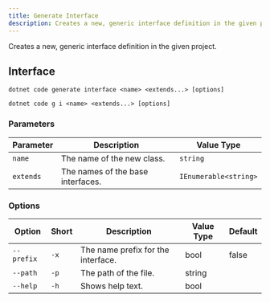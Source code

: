 ```yaml
---
title: Generate Interface
description: Creates a new, generic interface definition in the given project.
---
```

Creates a new, generic interface definition in the given project.

## Interface
```
dotnet code generate interface <name> <extends...> [options]
```
```
dotnet code g i <name> <extends...> [options]
```

### Parameters
| Parameter | Description | Value Type |
| --------- | ----------- | ---------- |
| `name`| The name of the new class. | `string` |
| `extends` | The names of the base interfaces. | `IEnumerable<string>` |

### Options
| Option | Short | Description | Value Type | Default |
| ------ | ----- | ----------- | ---------- | ------- |
| `--prefix` | `-x` | The name prefix for the interface. | bool | false |
| `--path` | `-p` | The path of the file. | string | |
| `--help` | `-h` |  Shows help text. | bool | |